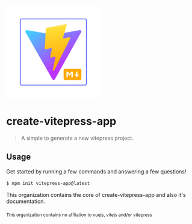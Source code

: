 <img src="./create-vitepress.svg" width="250" />

# create-vitepress-app

> A simple to generate a new vitepress project.

## Usage

Get started by running a few commands and answering a few questions!

```sh
$ npm init vitepress-app@latest
```

This organization contains the core of create-vitepress-app and also it's documentation.

<sub>This organization contains no affliation to vuejs, vitejs and/or vitepress</sub>
